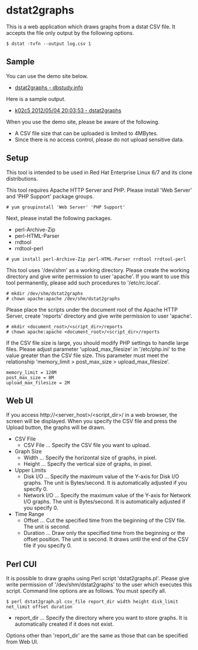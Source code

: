 # dstat2graphs

This is a web application which draws graphs from a dstat CSV file. It accepts the file only output by the following options.

    $ dstat -tvfn --output log.csv 1

## Sample

You can use the demo site below.

- [dstat2graphs - dbstudy.info](http://dbstudy.info/dstat2graphs/)

Here is a sample output.

- [k02c5 2012/05/04 20:03:53 - dstat2graphs](http://dbstudy.info/dstat2graphs/reports/20140309-132019_rbntbQci/)

When you use the demo site, please be aware of the following.

- A CSV file size that can be uploaded is limited to 4MBytes.
- Since there is no access control, please do not upload sensitive data.

## Setup

This tool is intended to be used in Red Hat Enterprise Linux 6/7 and its clone distributions.

This tool requires Apache HTTP Server and PHP. Please install 'Web Server' and 'PHP Support' package groups.

    # yum groupinstall 'Web Server' 'PHP Support'

Next, please install the following packages.

- perl-Archive-Zip
- perl-HTML-Parser
- rrdtool
- rrdtool-perl

<!-- dummy comment line for breaking list -->

    # yum install perl-Archive-Zip perl-HTML-Parser rrdtool rrdtool-perl

This tool uses '/dev/shm' as a working directory. Please create the working directory and give write permission to user 'apache'. If you want to use this tool permanently, please add such procedures to '/etc/rc.local'.

    # mkdir /dev/shm/dstat2graphs
    # chown apache:apache /dev/shm/dstat2graphs

Please place the scripts under the document root of the Apache HTTP Server, create 'reports' directory and give write permission to user 'apache'.

    # mkdir <document_root>/<script_dir>/reports
    # chown apache:apache <document_root>/<script_dir>/reports

If the CSV file size is large, you should modify PHP settings to handle large files. Please adjust parameter 'upload\_max\_filesize' in '/etc/php.ini' to the value greater than the CSV file size. This parameter must meet the relationship 'memory\_limit &gt; post\_max\_size &gt; upload\_max\_filesize'.

    memory_limit = 128M
    post_max_size = 8M
    upload_max_filesize = 2M

## Web UI

If you access http://&lt;server\_host&gt;/&lt;script\_dir&gt;/ in a web browser, the screen will be displayed. When you specify the CSV file and press the Upload button, the graphs will be drawn.

- CSV File
    - CSV File ... Specify the CSV file you want to upload.
- Graph Size
    - Width ... Specify the horizontal size of graphs, in pixel.
    - Height ... Specify the vertical size of graphs, in pixel.
- Upper Limits
    - Disk I/O ... Specify the maximum value of the Y-axis for Disk I/O graphs. The unit is Bytes/second. It is automatically adjusted if you specify 0.
    - Network I/O ... Specify the maximum value of the Y-axis for Network I/O graphs. The unit is Bytes/second. It is automatically adjusted if you specify 0.
- Time Range
    - Offset ... Cut the specified time from the beginning of the CSV file. The unit is second.
    - Duration ... Draw only the specified time from the beginning or the offset position. The unit is second. It draws until the end of the CSV file if you specify 0.

## Perl CUI

It is possible to draw graphs using Perl script 'dstat2graphs.pl'. Please give write permission of '/dev/shm/dstat2graphs' to the user which executes this script. Command line options are as follows. You must specify all.

    $ perl dstat2graph.pl csv_file report_dir width height disk_limit net_limit offset duration

- report_dir ... Specify the directory where you want to store graphs. It is automatically created if it does not exist.

Options other than 'report_dir' are the same as those that can be specified from Web UI.

